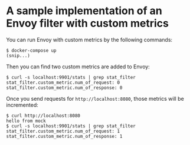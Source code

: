 # A sample implementation of an Envoy filter with custom metrics

You can run Envoy with custom metrics by the following commands:

```shell
$ docker-compose up
(snip...)
```

Then you can find two custom metrics are added to Envoy:

```shell
$ curl -s localhost:9901/stats | grep stat_filter
stat_filter.custom_metric.num_of_request: 0
stat_filter.custom_metric.num_of_response: 0
```

Once you send requests for `http://localhost:8080`, those metrics will be incremented:

```shell
$ curl http://localhost:8080
hello from mock
$ curl -s localhost:9901/stats | grep stat_filter
stat_filter.custom_metric.num_of_request: 1
stat_filter.custom_metric.num_of_response: 1
```